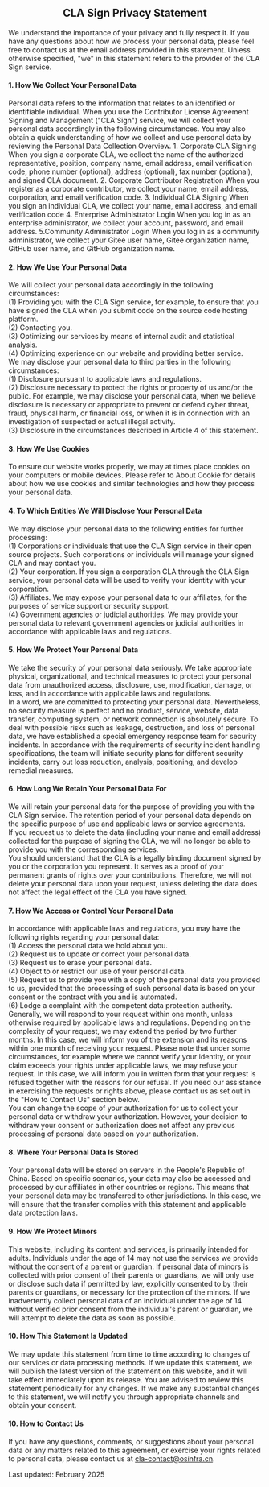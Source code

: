 ## <center>CLA Sign Privacy Statement</center>

We understand the importance of your privacy and fully respect it. If you have any questions about how we process your personal data, please feel free to contact us at the email address provided in this statement. Unless otherwise specified, "we" in this statement refers to the provider of the CLA Sign service.

#### 1. How We Collect Your Personal Data
Personal data refers to the information that relates to an identified or identifiable individual. When you use the Contributor License Agreement Signing and Management ("CLA Sign") service, we will collect your personal data accordingly in the following circumstances. You may also obtain a quick understanding of how we collect and use personal data by reviewing the <span id="information-list">Personal Data Collection Overview</span>.
    1. Corporate CLA Signing
        When you sign a corporate CLA, we collect the name of the authorized representative, position, company name, email address, email verification code, phone number (optional), address (optional), fax number (optional), and signed CLA document.
    2. Corporate Contributor Registration
        When you register as a corporate contributor, we collect your name, email address, corporation, and email verification code.
    3. Individual CLA Signing
        When you sign an individual CLA, we collect your name, email address, and email verification code
    4. Enterprise Administrator Login
        When you log in as an enterprise administrator, we collect your account, password, and email address.
    5.Community Administrator Login
        When you log in as a community administrator, we collect your Gitee user name, Gitee organization name, GitHub user name, and GitHub organization name.
#### 2. How We Use Your Personal Data
We will collect your personal data accordingly in the following circumstances:  
(1) Providing you with the CLA Sign service, for example, to ensure that you have signed the CLA when you submit code on the source code hosting platform.  
(2) Contacting you.  
(3) Optimizing our services by means of internal audit and statistical analysis.  
(4) Optimizing experience on our website and providing better service.  
We may disclose your personal data to third parties in the following circumstances:  
(1) Disclosure pursuant to applicable laws and regulations.  
(2) Disclosure necessary to protect the rights or property of us and/or the public. For example, we may disclose your personal data, when we believe disclosure is necessary or appropriate to prevent or defend cyber threat, fraud, physical harm, or financial loss, or when it is in connection with an investigation of suspected or actual illegal activity.  
(3) Disclosure in the circumstances described in Article 4 of this statement.  
#### 3. How We Use Cookies
To ensure our website works properly, we may at times place cookies on your computers or mobile devices. Please refer to <span id="about-cookie">About Cookie</span> for details about how we use cookies and similar technologies and how they process your personal data.
#### 4. To Which Entities We Will Disclose Your Personal Data
We may disclose your personal data to the following entities for further processing:  
(1) Corporations or individuals that use the CLA Sign service in their open source projects. Such corporations or individuals will manage your signed CLA and may contact you.  
(2) Your corporation. If you sign a corporation CLA through the CLA Sign service, your personal data will be used to verify your identity with your corporation.  
(3) Affiliates. We may expose your personal data to our affiliates, for the purposes of service support or security support.  
(4) Government agencies or judicial authorities. We may provide your personal data to relevant government agencies or judicial authorities in accordance with applicable laws and regulations.  
#### 5. How We Protect Your Personal Data
We take the security of your personal data seriously. We take appropriate physical, organizational, and technical measures to protect your personal data from unauthorized access, disclosure, use, modification, damage, or loss, and in accordance with applicable laws and regulations.  
In a word, we are committed to protecting your personal data. Nevertheless, no security measure is perfect and no product, service, website, data transfer, computing system, or network connection is absolutely secure. To deal with possible risks such as leakage, destruction, and loss of personal data, we have established a special emergency response team for security incidents. In accordance with the requirements of security incident handling specifications, the team will initiate security plans for different security incidents, carry out loss reduction, analysis, positioning, and develop remedial measures.  
#### 6. How Long We Retain Your Personal Data For
We will retain your personal data for the purpose of providing you with the CLA Sign service. The retention period of your personal data depends on the specific purpose of use and applicable laws or service agreements.  
If you request us to delete the data (including your name and email address) collected for the purpose of signing the CLA, we will no longer be able to provide you with the corresponding services.  
You should understand that the CLA is a legally binding document signed by you or the corporation you represent. It serves as a proof of your permanent grants of rights over your contributions. Therefore, we will not delete your personal data upon your request, unless deleting the data does not affect the legal effect of the CLA you have signed.  
#### 7. How We Access or Control Your Personal Data
In accordance with applicable laws and regulations, you may have the following rights regarding your personal data:  
(1) Access the personal data we hold about you.  
(2) Request us to update or correct your personal data.  
(3) Request us to erase your personal data.  
(4) Object to or restrict our use of your personal data.  
(5) Request us to provide you with a copy of the personal data you provided to us, provided that the processing of such personal data is based on your consent or the contract with you and is automated.  
(6) Lodge a complaint with the competent data protection authority.  
Generally, we will respond to your request within one month, unless otherwise required by applicable laws and regulations. Depending on the complexity of your request, we may extend the period by two further months. In this case, we will inform you of the extension and its reasons within one month of receiving your request. Please note that under some circumstances, for example where we cannot verify your identity, or your claim exceeds your rights under applicable laws, we may refuse your request. In this case, we will inform you in written form that your request is refused together with the reasons for our refusal. If you need our assistance in exercising the requests or rights above, please contact us as set out in the "How to Contact Us" section below.  
You can change the scope of your authorization for us to collect your personal data or withdraw your authorization. However, your decision to withdraw your consent or authorization does not affect any previous processing of personal data based on your authorization.  
#### 8. Where Your Personal Data Is Stored
Your personal data will be stored on servers in the People's Republic of China. Based on specific scenarios, your data may also be accessed and processed by our affiliates in other countries or regions. This means that your personal data may be transferred to other jurisdictions. In this case, we will ensure that the transfer complies with this statement and applicable data protection laws.  
#### 9. How We Protect Minors
This website, including its content and services, is primarily intended for adults. Individuals under the age of 14 may not use the services we provide without the consent of a parent or guardian. If personal data of minors is collected with prior consent of their parents or guardians, we will only use or disclose such data if permitted by law, explicitly consented to by their parents or guardians, or necessary for the protection of the minors. If we inadvertently collect personal data of an individual under the age of 14 without verified prior consent from the individual's parent or guardian, we will attempt to delete the data as soon as possible.
#### 10. How This Statement Is Updated
We may update this statement from time to time according to changes of our services or data processing methods. If we update this statement, we will publish the latest version of the statement on this website, and it will take effect immediately upon its release. You are advised to review this statement periodically for any changes. If we make any substantial changes to this statement, we will notify you through appropriate channels and obtain your consent.  
#### 10. How to Contact Us
If you have any questions, comments, or suggestions about your personal data or any matters related to this agreement, or exercise your rights related to personal data, please contact us at cla-contact@osinfra.cn.

Last updated: February 2025
